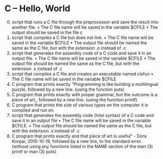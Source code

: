 # C – Hello, World
0.	script that runs a C file through the preprocessor and save the result into another file.
•	The C file name will be saved in the variable $CFILE
•	The output should be saved in the file c
1.	script that compiles a C file but does not link.
•	The C file name will be saved in the variable $CFILE
•	The output file should be named the same as the C file, but with the extension .o instead of .c
2.	script that generates the assembly code of a C code and save it in an output file.
•	The C file name will be saved in the variable $CFILE
•	The output file should be named the same as the C file, but with the extension .s instead of .c
3.	script that compiles a C file and creates an executable named cisfun
•	The C file name will be saved in the variable $CFILE
4.	C program that prints exactly "Programming is like building a multilingual puzzle, followed by a new line. (using the function puts)
5.	C program that prints exactly with proper grammar, but the outcome is a piece of art,, followed by a new line. (using the function printf)
6.	C program that prints the size of various types on the computer it is compiled and run on.
100.	script that generates the assembly code (Intel syntax) of a C code and save it in an output file
•	The C file name will be saved in the variable $CFILE.
•	The output file should be named the same as the C file, but with the extension .s instead of .c
101.	C program that prints exactly and that piece of art is useful" - Dora Korpar, 2015-10-19, followed by a new line, to the standard error. (without using any functions listed in the NAME section of the man (3) printf or man (3) puts)
